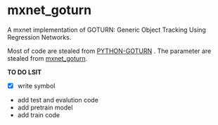 # mxnet_goturn
A mxnet implementation of GOTURN: Generic Object Tracking Using Regression Networks.

Most of code are stealed from [PYTHON-GOTURN](https://github.com/nrupatunga/PY-GOTURN) .
The parameter are stealed from [mxnet_goturn](https://github.com/arlose/mxnet_goturn).

**TO DO LSIT**
 - [X] write symbol
 - add test and evalution code 
 - add pretrain model
 - add train code 
